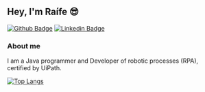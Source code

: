 ## Hey, I'm Raífe :sunglasses:

[![Github Badge](https://img.shields.io/badge/-Github-000?style=flat-square&logo=Github&logoColor=white&link=https://github.com/RaifePaiva)](https://github.com/RaifePaiva)
[![Linkedin Badge](https://img.shields.io/badge/-LinkedIn-blue?style=flat-square&logo=Linkedin&logoColor=white&link=https://www.linkedin.com/in/raifeferreira/)](https://www.linkedin.com/in/raifeferreira/)

### About me
I am a Java programmer and Developer of robotic processes (RPA), certified by UiPath.

[![Top Langs](https://github-readme-stats.vercel.app/api/top-langs/?username=RaifePaiva&layout=compact)](https://github.com/anuraghazra/github-readme-stats)


<!--
**RaifePaiva/RaifePaiva** is a ✨ _special_ ✨ repository because its `README.md` (this file) appears on your GitHub profile.

Here are some ideas to get you started:

- 🔭 I’m currently working on ...
- 🌱 I’m currently learning ...
- 👯 I’m looking to collaborate on ...
- 🤔 I’m looking for help with ...
- 💬 Ask me about ...
- 📫 How to reach me: ...
- 😄 Pronouns: ...
- ⚡ Fun fact: ...
-->
